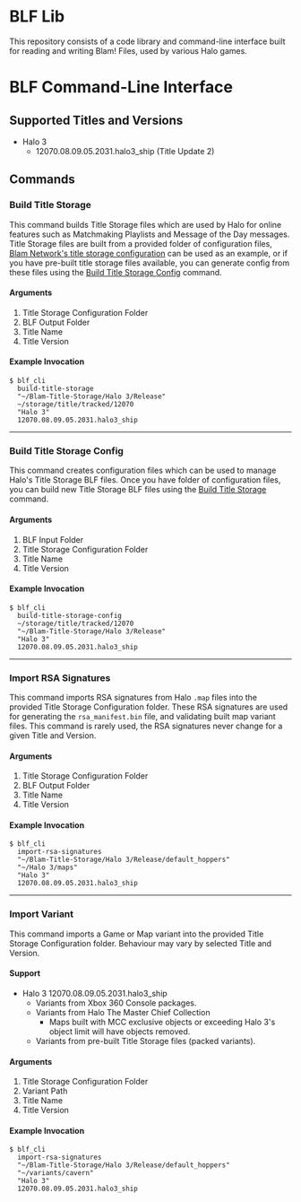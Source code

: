 # BLF Lib

This repository consists of a code library and command-line interface built for reading and writing Blam! Files, used by various Halo games.

# BLF Command-Line Interface

## Supported Titles and Versions
- Halo 3
    - 12070.08.09.05.2031.halo3_ship (Title Update 2)


## Commands
### Build Title Storage
This command builds Title Storage files which are used by Halo for online features such as Matchmaking Playlists and Message of the Day messages.
Title Storage files are built from a provided folder of configuration files, [Blam Network's title storage configuration](https://github.com/Blam-Network/Blam-Title-Storage) can be used as an example, or if you have pre-built title storage files available, you can generate config from these files using the [Build Title Storage Config](#build-title-storage-config) command.
#### Arguments
1. Title Storage Configuration Folder
2. BLF Output Folder
3. Title Name
4. Title Version
#### Example Invocation
```console
$ blf_cli
  build-title-storage
  "~/Blam-Title-Storage/Halo 3/Release"
  ~/storage/title/tracked/12070
  "Halo 3"
  12070.08.09.05.2031.halo3_ship
```
---
### Build Title Storage Config
This command creates configuration files which can be used to manage Halo's Title Storage BLF files. Once you have folder of configuration files, you can build new Title Storage BLF files using the [Build Title Storage](#build-title-storage) command.
#### Arguments
1. BLF Input Folder
2. Title Storage Configuration Folder
3. Title Name
4. Title Version
#### Example Invocation
```console
$ blf_cli
  build-title-storage-config
  ~/storage/title/tracked/12070
  "~/Blam-Title-Storage/Halo 3/Release"
  "Halo 3"
  12070.08.09.05.2031.halo3_ship
```
---
### Import RSA Signatures
This command imports RSA signatures from Halo `.map` files into the provided Title Storage Configuration folder. These RSA signatures are used for generating the `rsa_manifest.bin` file, and validating built map variant files.
This command is rarely used, the RSA signatures never change for a given Title and Version.
#### Arguments
1. Title Storage Configuration Folder
2. BLF Output Folder
3. Title Name
4. Title Version
#### Example Invocation
```console
$ blf_cli
  import-rsa-signatures
  "~/Blam-Title-Storage/Halo 3/Release/default_hoppers"
  "~/Halo 3/maps"
  "Halo 3"
  12070.08.09.05.2031.halo3_ship
```
---
### Import Variant
This command imports a Game or Map variant into the provided Title Storage Configuration folder. Behaviour may vary by selected Title and Version.
#### Support
- Halo 3 12070.08.09.05.2031.halo3_ship
  - Variants from Xbox 360 Console packages.
  - Variants from Halo The Master Chief Collection
    - Maps built with MCC exclusive objects or exceeding Halo 3's object limit will have objects removed.
  - Variants from pre-built Title Storage files (packed variants).
#### Arguments
1. Title Storage Configuration Folder
2. Variant Path
3. Title Name
4. Title Version
#### Example Invocation
```console
$ blf_cli
  import-rsa-signatures
  "~/Blam-Title-Storage/Halo 3/Release/default_hoppers"
  "~/variants/cavern"
  "Halo 3"
  12070.08.09.05.2031.halo3_ship
```